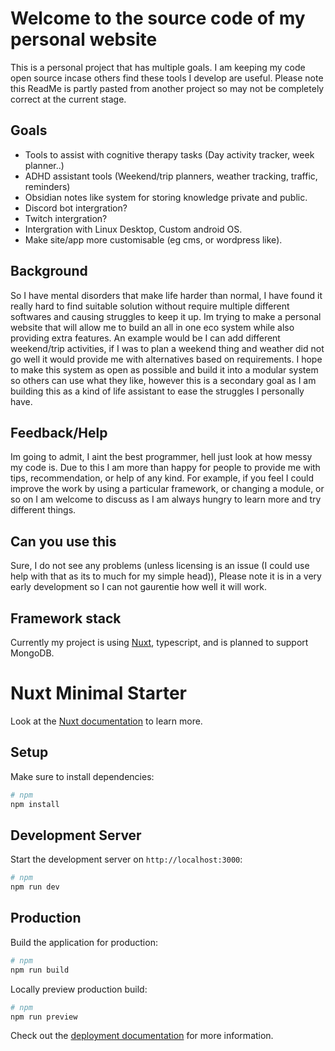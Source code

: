 # Welcome to the source code of my personal website

This is a personal project that has multiple goals.
I am keeping my code open source incase others find these tools I develop are useful.
Please note this ReadMe is partly pasted from another project so may not be completely correct at the current stage.

## Goals

- Tools to assist with cognitive therapy tasks (Day activity tracker, week planner..)
- ADHD assistant tools (Weekend/trip planners, weather tracking, traffic, reminders)
- Obsidian notes like system for storing knowledge private and public.
- Discord bot intergration?
- Twitch intergration?
- Intergration with Linux Desktop, Custom android OS.
- Make site/app more customisable (eg cms, or wordpress like).

## Background

So I have mental disorders that make life harder than normal, I have found it really hard to find suitable solution without require multiple different softwares and causing struggles to keep it up.
Im trying to make a personal website that will allow me to build an all in one eco system while also providing extra features.
An example would be I can add different weekend/trip activities, if I was to plan a weekend thing and weather did not go well it would provide me with alternatives based on requirements.
I hope to make this system as open as possible and build it into a modular system so others can use what they like, however this is a secondary goal as I am building this as a kind of life assistant to ease the struggles I personally have.

## Feedback/Help

Im going to admit, I aint the best programmer, hell just look at how messy my code is. Due to this I am more than happy for people to provide me with tips, recommendation, or help of any kind.
For example, if you feel I could improve the work by using a particular framework, or changing a module, or so on I am welcome to discuss as I am always hungry to learn more and try different things.

## Can you use this

Sure, I do not see any problems (unless licensing is an issue (I could use help with that as its to much for my simple head)), Please note it is in a very early development so I can not gaurentie how well it will work.

## Framework stack

Currently my project is using [Nuxt](https://nuxt.com/), typescript, and is planned to support MongoDB.

# Nuxt Minimal Starter

Look at the [Nuxt documentation](https://nuxt.com/docs/getting-started/introduction) to learn more.

## Setup

Make sure to install dependencies:

```bash
# npm
npm install
```

## Development Server

Start the development server on `http://localhost:3000`:

```bash
# npm
npm run dev
```

## Production

Build the application for production:

```bash
# npm
npm run build
```

Locally preview production build:

```bash
# npm
npm run preview
```

Check out the [deployment documentation](https://nuxt.com/docs/getting-started/deployment) for more information.
